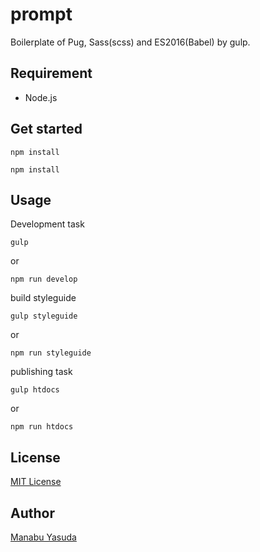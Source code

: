 # prompt
Boilerplate of Pug, Sass(scss) and ES2016(Babel) by gulp.

## Requirement
- Node.js

## Get started
`npm install`

```
npm install
```

## Usage
Development task

```
gulp
```

or

```
npm run develop
```

build styleguide

```
gulp styleguide
```

or

```
npm run styleguide
```

publishing task

```
gulp htdocs
```

or

```
npm run htdocs
```

## License
[MIT License](https://github.com/tcnksm/tool/blob/master/LICENCE)

## Author
[Manabu Yasuda](https://github.com/manabuyasuda)
